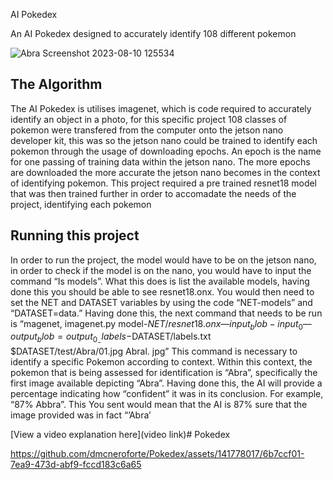 
AI Pokedex 

An AI Pokedex designed to accurately identify 108 different pokemon 

![Abra Screenshot 2023-08-10 125534](https://github.com/dmcneroforte/Pokedex/assets/141778017/447e6bd2-5de8-4eae-afbe-687063770b11)

## The Algorithm


The AI Pokedex is utilises imagenet, which is code required to accurately identify an object in a photo, for this specific project 108 classes of pokemon were transfered from the computer onto the jetson nano developer kit, this was so the jetson nano could be trained to identify each pokemon through the usage of downloading epochs. An epoch is the name for one passing of training data within the jetson nano. The more epochs are downloaded the more accurate the jetson nano becomes in the context of identifying pokemon. This project required a pre trained resnet18 model that was then trained further in order to accomadate the needs of the project, identifying each pokemon


## Running this project

In order to run the project, the model would have to be on the jetson nano, in order to check if the model is on the nano, you would have to input the command “Is models”. What this does is list the available models, having done this you should be able to see resnet18.onx. You would then need to set the NET and DATASET variables by using the code “NET-models” and “DATASET=data.” Having done this, the next command that needs to be run is “magenet, imagenet.py model-$NET/resnet18.onx —input_blob-input_0 —output_blob=output_0 _ - labels-$DATASET/labels.txt $DATASET/test/Abra/01.jpg Abral. jpg” This command is necessary to identify a specific Pokemon according to context. Within this context, the pokemon that is being assessed for identification is “Abra”, specifically the first image available depicting “Abra”. Having done this, the AI will provide a percentage indicating how
“confident” it was in its conclusion. For example,
“87% Abbra”. This
You sent
would mean that the AI is 87% sure that the image provided was in fact
“’Abra’


[View a video explanation here](video link)# Pokedex


https://github.com/dmcneroforte/Pokedex/assets/141778017/6b7ccf01-7ea9-473d-abf9-fccd183c6a65

